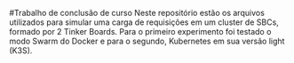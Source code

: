 #Trabalho de conclusão de curso
Neste repositório estão os arquivos utilizados para simular uma carga de requisições em um cluster de SBCs, formado por 2 Tinker Boards. 
Para o primeiro experimento foi testado o modo Swarm do Docker e para o segundo, Kubernetes em sua versão light (K3S).

